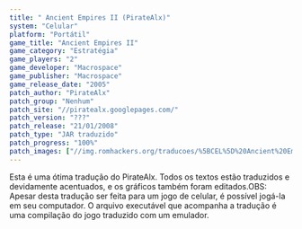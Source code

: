 ```yaml
---
title: " Ancient Empires II (PirateAlx)"
system: "Celular"
platform: "Portátil"
game_title: "Ancient Empires II"
game_category: "Estratégia"
game_players: "2"
game_developer: "Macrospace"
game_publisher: "Macrospace"
game_release_date: "2005"
patch_author: "PirateAlx"
patch_group: "Nenhum"
patch_site: "//piratealx.googlepages.com/"
patch_version: "???"
patch_release: "21/01/2008"
patch_type: "JAR traduzido"
patch_progress: "100%"
patch_images: ["//img.romhackers.org/traducoes/%5BCEL%5D%20Ancient%20Empires%20II%20-%20PirateAlx%20-%201.png","//img.romhackers.org/traducoes/%5BCEL%5D%20Ancient%20Empires%20II%20-%20PirateAlx%20-%202.png","//img.romhackers.org/traducoes/%5BCEL%5D%20Ancient%20Empires%20II%20-%20PirateAlx%20-%203.png"]
---
```

Esta é uma ótima tradução do PirateAlx. Todos os textos estão traduzidos e devidamente acentuados, e os gráficos também foram editados.OBS: Apesar desta tradução ser feita para um jogo de celular, é possível jogá-la em seu computador. O arquivo executável que acompanha a tradução é uma compilação do jogo traduzido com um emulador.